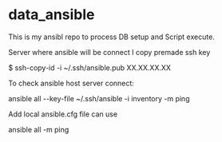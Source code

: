# data_ansible

This is my ansibl repo to process DB setup and Script execute.

Server where ansible will be connect I copy premade ssh key

$ ssh-copy-id -i ~/.ssh/ansible.pub XX.XX.XX.XX

To check ansible host server connect:

ansible all --key-file ~/.ssh/ansible -i inventory -m ping

Add local ansible.cfg file can use

ansible all -m ping
